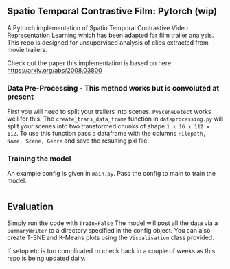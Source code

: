 ## Spatio Temporal Contrastive Film: Pytorch (wip)
A Pytorch implementation of Spatio Temporal Contrastive Video Representation Learning which has been adapted for film trailer analysis. 
This repo is designed for unsupervised analysis of clips extracted from movie trailers. 

Check out the paper this implementation is based on here: https://arxiv.org/abs/2008.03800

### Data Pre-Processing - This method works but is convoluted at present
First you will need to split your trailers into scenes. `PySceneDetect` works well for this. 
The `create_trans_data_frame` function in `dataprocessing.py` will split your scenes into two transformed chunks of shape `1 x 16 x 112 x 112`. 
To use this function pass a dataframe with the columns `Filepath, Name, Scene, Genre` and save the resulting pkl file. 

### Training the model
An example config is given in `main.py`. Pass the config to main to train the model. 
#
## Evaluation
Simply run the code with `Train=False` 
The model will post all the data via a `SummaryWriter` to a directory specified in the config object. You can also create T-SNE and K-Means plots using the `Visualisation` class provided. 

If setup etc is too complicated rn check back in a couple of weeks as this repo is being updated daily.


